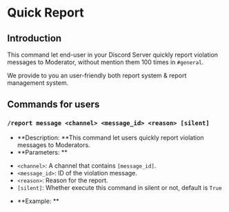 # Quick Report

## Introduction

This command let end-user in your Discord Server quickly report violation messages to Moderator, without mention them 100 times in `#general`.

We provide to you an user-friendly both report system & report management system.

## Commands for users

### `/report message <channel> <message_id> <reason> [silent]`
- **Description: **This command let users quickly report violation messages to Moderators.
- **Parameters: **
 + `<channel>`: A channel that contains `[message_id]`.
 + `<message_id>`: ID of the violation message.
 + `<reason>`: Reason for the report.
 + `[silent]`: Whether execute this command in silent or not, default is `True`

- **Example: **